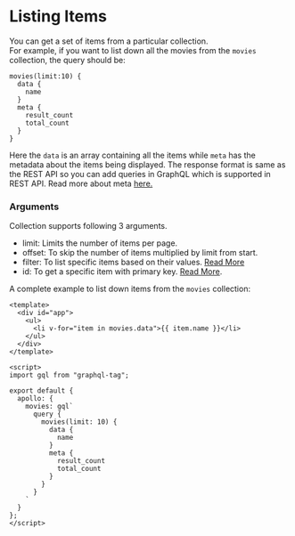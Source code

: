 # Listing Items

You can get a set of items from a particular collection.
<br>For example, if you want to list down all the movies from the `movies` collection, the query should be:

```
movies(limit:10) {
  data {
    name
  }
  meta {
    result_count
    total_count
  }
}
```

Here the `data` is an array containing all the items while `meta` has the metadata about the items being displayed. The response format is same as the REST API so you can add queries in GraphQL which is supported in REST API. Read more about meta [here.](/api/reference.html#metadata)

### Arguments

Collection supports following 3 arguments.

- limit: Limits the number of items per page.
- offset: To skip the number of items multiplied by limit from start.
- filter: To list specific items based on their values. [Read More](./filters.html)
- id: To get a specific item with primary key. [Read More](./item-details.html).

A complete example to list down items from the `movies` collection:

```vue
<template>
  <div id="app">
    <ul>
      <li v-for="item in movies.data">{{ item.name }}</li>
    </ul>
  </div>
</template>

<script>
import gql from "graphql-tag";

export default {
  apollo: {
    movies: gql`
      query {
        movies(limit: 10) {
          data {
            name
          }
          meta {
            result_count
            total_count
          }
        }
      }
    `
  }
};
</script>
```
